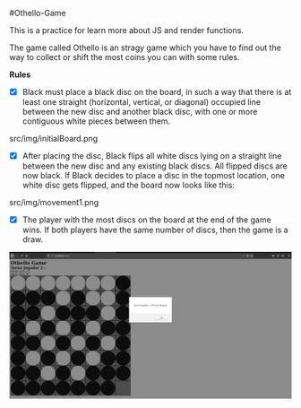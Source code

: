 #Othello-Game


This is a practice for learn more about JS and render functions. 

The game called Othello is an stragy game which you have to find out the way to collect or shift the most coins you can with some rules.

**Rules**

- [x] Black must place a black disc on the board, in such a way that there is at least one straight (horizontal, vertical, or diagonal) occupied line between the new disc and another black disc, with one or more contiguous white pieces between them. 

src/img/initialBoard.png

- [x] After placing the disc, Black flips all white discs lying on a straight line between the new disc and any existing black discs. All flipped discs are now black. If Black decides to place a disc in the topmost location, one white disc gets flipped, and the board now looks like this:

src/img/movement1.png

- [x] The player with the most discs on the board at the end of the game wins. If both players have the same number of discs, then the game is a draw. 

![alt winner](https://github.com/RobertoFigueroa/Othello-Game-with-JS/blob/master/src/img/Winner.png)